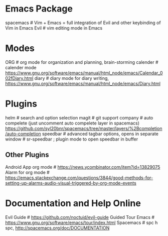 # Emacs Package
spacemacs # Vim + Emacs = full integration of Evil and other keybinding of Vim in Emacs
Evil      # vim editing mode in Emacs

# Modes
ORG       # org mode for organization and planning, brain-storming
calender  # calender mode https://www.gnu.org/software/emacs/manual/html_node/emacs/Calendar_002fDiary.html
diary     # diary mode for diary writing, https://www.gnu.org/software/emacs/manual/html_node/emacs/Diary.html

# Plugins
helm      # search and option selection
magit     # git support
company   # auto compelete (just uncomment auto compelete layer in spacemacs)
https://github.com/syl20bnr/spacemacs/tree/master/layers/%2Bcompletion/auto-completion
speedbar  # advanced tagbar options, opens in separate window
          # sr-speedbar ; plugin mode to open speedbar in buffer
## Other Plugins
Android App org mode # https://news.ycombinator.com/item?id=13829075
Alarm for org mode   # https://emacs.stackexchange.com/questions/3844/good-methods-for-setting-up-alarms-audio-visual-triggered-by-org-mode-events

# Documentation and Help Online
Evil Guide          # https://github.com/noctuid/evil-guide
Guided Tour Emacs   # https://www.gnu.org/software/emacs/tour/index.html
Spacemacs           # spc h spc, http://spacemacs.org/doc/DOCUMENTATION
                    
